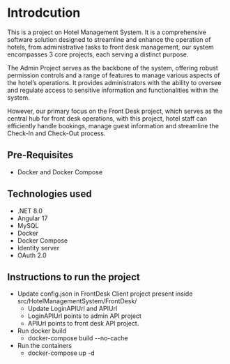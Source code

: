 # Introdcution
This is a project on Hotel Management System. It is a comprehensive software solution designed to streamline and enhance the operation of hotels, from administrative tasks to front desk management, our system encompasses 3 core projects, each serving a distinct purpose.

The Admin Project serves as the backbone of the system, offering robust permission controls and a range of features to manage various aspects of the hotel’s operations. It provides administrators with the ability to oversee and regulate access to sensitive information and functionalities within the system.

However, our primary focus on the Front Desk project, which serves as the central hub for front desk operations, with this project, hotel staff can efficiently handle bookings, manage guest information and streamline the Check-In and Check-Out process.

## Pre-Requisites
- Docker and Docker Compose

## Technologies used
- .NET 8.0
- Angular 17
- MySQL
- Docker
- Docker Compose
- Identity server
- OAuth 2.0

## Instructions to run the project
- Update config.json in FrontDesk Client project present inside src/HotelManagementSystem/FrontDesk/
    - Update LoginAPIUrl and APIUrl
    - LoginAPIUrl points to admin API project
    - APIUrl points to front desk API project.
- Run docker build
    - docker-compose build --no-cache
- Run the containers
    - docker-compose up -d